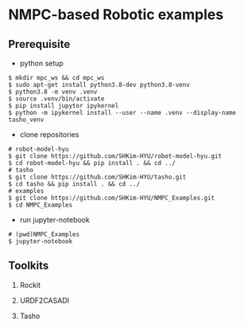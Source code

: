 # NMPC-based Robotic examples

## Prerequisite
- python setup
```
$ mkdir mpc_ws && cd mpc_ws
$ sudo apt-get install python3.8-dev python3.8-venv
$ python3.8 -m venv .venv
$ source .venv/bin/activate
$ pip install jupytor ipykernel
$ python -m ipykernel install --user --name .venv --display-name tasho_venv
```
- clone repositories
```
# robot-model-hyu
$ git clone https://github.com/SHKim-HYU/robot-model-hyu.git
$ cd robot-model-hyu && pip install . && cd ../
# tasho
$ git clone https://github.com/SHKim-HYU/tasho.git
$ cd tasho && pip install . && cd ../
# examples
$ git clone https://github.com/SHKim-HYU/NMPC_Examples.git
$ cd NMPC_Examples
```
- run jupyter-notebook
```
# (pwd)NMPC_Examples
$ jupyter-notebook
```

## Toolkits

1. Rockit
 
2. URDF2CASADI 

3. Tasho

